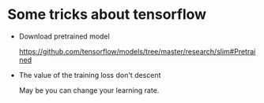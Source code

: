 # Some tricks about tensorflow

* Download pretrained model

  https://github.com/tensorflow/models/tree/master/research/slim#Pretrained

* The value of the training loss don't descent 

  May be you can change your learning rate.
